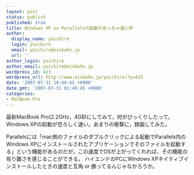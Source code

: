 ```yaml
---
layout: post
status: publish
published: true
title: Windows XP on Parallelsの起動がめっちゃ速い件
author:
  display_name: yoichiro
  login: yoichiro
  email: yoichiro@eisbahn.jp
  url: ''
author_login: yoichiro
author_email: yoichiro@eisbahn.jp
wordpress_id: 423
wordpress_url: http://www.eisbahn.jp/yoichiro/?p=423
date: '2007-07-31 10:40:45 +0900'
date_gmt: '2007-07-31 01:40:45 +0900'
categories:
- MacBook Pro
---
```


最新MacBook Pro(2.2GHz，4GB)にしてみて，何がびっくりしたって，Windows XPの起動が恐ろしく速い。あまりの衝撃に，録画してみた。


Parallelsには「mac側のファイルのダブルクリックによる起動でParallels内のWindows XPにインストールされたアプリケーションでそのファイルを起動する」という機能があるのだが，この速度でOSが上がってくれれば，その機能の有り難さを感じることができる。
ハイエンドのPCにWindows XPネイティブインストールしたときの速度と互角 or 勝ってるんじゃなかろうか。

